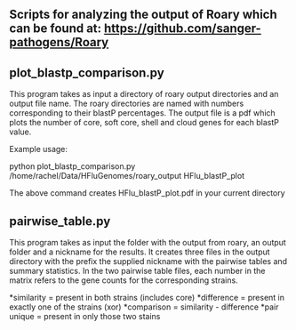 ## Scripts for analyzing the output of Roary which can be found at:  https://github.com/sanger-pathogens/Roary

## plot_blastp_comparison.py

This program takes as input a directory of roary output directories and an
output file name.  The roary directories are named with numbers corresponding
to their blastP percentages.  The output file is a pdf which plots the
number of core, soft core, shell and cloud genes for each blastP value.

Example usage:

python plot_blastp_comparison.py /home/rachel/Data/HFluGenomes/roary_output HFlu_blastP_plot

The above command creates HFlu_blastP_plot.pdf in your current directory

## pairwise_table.py

This program takes as input the folder with the output from roary, an output
folder and a nickname for the results.  It creates three files in the
output directory with the prefix the supplied nickname with the pairwise
tables and summary statistics.
In the two pairwise table files, each number in the matrix refers to the gene
counts for the corresponding strains.

*similarity = present in both strains (includes core)
*difference = present in exactly one of the strains (xor)
*comparison = similarity - difference
*pair unique = present in only those two stains
